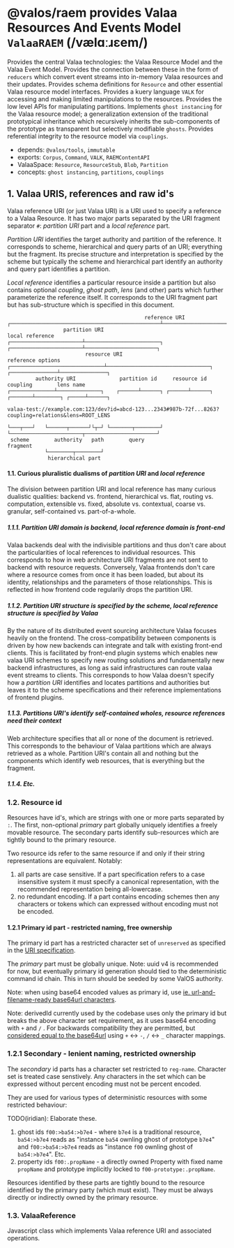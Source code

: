 # @valos/raem provides Valaa Resources And Events Model `ValaaRAEM` (/vælɑːɹɛem/)

Provides the central Valaa technologies: the Valaa Resource Model and
the Valaa Event Model. Provides the connection between these in the
form of `reducers` which convert event streams into in-memory Valaa
resources and their updates. Provides schema definitions for `Resource`
and other essential Valaa resource model interfaces. Provides a kuery
language `VALK` for accessing and making limited manipulations to the
resources. Provides the low level APIs for manipulating partitions.
Implements `ghost instancing` for the Valaa resource model;
a generalization extension of the traditional prototypical inheritance
which recursively inherits the sub-components of the prototype as
transparent but selectively modifiable `ghosts`. Provides referential
integrity to the resource model via `couplings`.

- depends: `@valos/tools`, `immutable`
- exports: `Corpus`, `Command`, `VALK`, `RAEMContentAPI`
- ValaaSpace: `Resource`, `ResourceStub`, `Blob`, `Partition`
- concepts: `ghost instancing`, `partitions`, `couplings`


## 1. Valaa URIS, references and raw id's

Valaa reference URI (or just Valaa URI) is a URI used to specify a
reference to a Valaa Resource. It has two major parts separated by
the URI fragment separator `#`: *partition URI* part and a
*local reference* part.

*Partition URI* identifies the target authority and partition of
the reference. It corresponds to scheme, hierarchical and query parts
of an URI; everything but the fragment. Its precise structure and
interpretation is specified by the scheme but typically the scheme and
hierarchical part identify an authority and query part identifies
a partition.

*Local reference* identifies a particular resource inside a partition
but also contains optional *coupling*, *ghost path*, *lens* (and other)
parts which further parameterize the reference itself. It corresponds
to the URI fragment part but has sub-structure which is specified in
this document.

```
                                            reference URI
┌────────────────────────────────────────────────┴─────────────────────────────────────────────────┐
                  partition URI                                    local reference
┌───────────────────────┴────────────────────────┐ ┌───────────────────────┴───────────────────────┐
                         resource URI                                     reference options
┌──────────────────────────────┴─────────────────────────────────┐ ┌───────────────┴───────────────┐
         authority URI              partition id     resource id        coupling        lens name
┌──────────────┴──────────────┐    ┌──────┴──────┐ ┌──────┴──────┐ ┌───────┴────────┐ ┌─────┴──────┐

valaa-test://example.com:123/dev?id=abcd-123...2343#987b-72f...8263?coupling=relations&lens=ROOT_LENS

└───┬───┘   └──────┬──────┘└┬─┘ └───────┬────────┘ └───────────────────────┬───────────────────────┘
 scheme        authority   path        query                         fragment
            └────────┬────────┘
             hierarchical part
```


#### 1.1. Curious pluralistic dualisms of *partition URI* and *local reference*

The division between partition URI and local reference has many curious
dualistic qualities: backend vs. frontend, hierarchical vs. flat,
routing vs. computation, extensible vs. fixed, absolute vs. contextual,
coarse vs. granular, self-contained vs. part-of-a-whole.

##### 1.1.1. Partition URI domain is backend, local reference domain is front-end

Valaa backends deal with the indivisible partitions and thus don't care
about the particularities of local references to individual resources.
This corresponds to how in web architecture URI fragments are not sent
to backend with resource requests. Conversely, Valaa frontends don't
care where a resource comes from once it has been loaded, but about its
identity, relationships and the parameters of those relationships. This
is reflected in how frontend code regularily drops the partition URI.

##### 1.1.2. Partition URI structure is specified by the scheme, local reference structure is specified by Valaa

By the nature of its distributed event sourcing architecture Valaa
focuses heavily on the frontend. The cross-compatibility between
components is driven by how new backends can integrate and talk with
existing front-end clients. This is facilitated by front-end plugin
systems which enables new valaa URI schemes to specify new routing
solutions and fundamentally new backend infrastructures, as long as
said infrastructures can route valaa event streams to clients. This
corresponds to how Valaa doesn't specify how a *partition URI*
identifies and locates partitions and authorities but leaves it to
the scheme specifications and their reference implementations of
frontend plugins.

##### 1.1.3. Partitions URI's identify self-contained wholes, resource references need their context

Web architecture specifies that all or none of the document is
retrieved. This corresponds to the behaviour of Valaa partitions which
are always retrieved as a whole. Partition URI's contain all and
nothing but the components which identify web resources, that is
everything but the fragment.

##### 1.1.4. Etc.

### 1.2. Resource id

Resources have id's, which are strings with one or more parts separated
by `:`. The first, non-optional *primary* part globally uniquely
identifies a freely movable resource. The secondary parts identify
sub-resources which are tightly bound to the primary resource.

Two resource ids refer to the same resource if and only if their string
representations are equivalent. Notably:
1. all parts are case sensitive. If a part specification refers to a
   case insensitive system it must specify a canonical representation,
   with the recommended representation being all-lowercase.
2. no redundant encoding. If a part contains encoding schemes then any
   characters or tokens which can expressed without encoding must not
   be encoded.

#### 1.2.1 Primary id part - restricted naming, free ownership

The primary id part has a restricted character set of `unreserved`
as specified in the [URI specification](https://tools.ietf.org/html/rfc3986).

The *primary* part must be globally unique.
Note: uuid v4 is recommended for now, but eventually primary id
generation should tied to the deterministic command id chain. This in
turn should be seeded by some ValOS authority.

Note: when using base64 encoded values as primary id, use
[ie. url-and-filename-ready base64url characters](https://tools.ietf.org/html/rfc4648#section-5).

Note: derivedId currently used by the codebase uses only the primary id
but breaks the above character set requirement, as it uses base64
encoding with `+` and `/` . For backwards compatibility they are
permitted, but [considered equal to the base64url](https://tools.ietf.org/html/rfc7515#appendix-C)
using `+` <-> `-`, `/` <-> `_` character mappings.

### 1.2.1 Secondary - lenient naming, restricted ownership

The *secondary* id parts has a character set restricted to `reg-name`.
Character set is treated case senstively. Any characters in the set
which can be expressed without percent encoding must not be percent
encoded.

They are used for various types of deterministic resources with some
restricted behaviour:

TODO(iridian): Elaborate these.

1. ghost ids
  `f00:>ba54:>b7e4` - where `b7e4` is a traditional resource, `ba54:>b7e4`
  reads as "instance `ba54` ownling ghost of prototype `b7e4`" and
  `f00:>ba54:>b7e4` reads as "instance `f00` ownling ghost of `ba54:>b7e4`".
  Etc.
2. property ids
  `f00:.propName` - a directly owned Property with fixed name `propName`
  and prototype implicitly locked to `f00-prototype:.propName`.

Resources identified by these parts are tightly bound to the resource
identified by the primary party (which must exist). They must be always
directly or indirectly owned by the primary resource.

### 1.3. ValaaReference

Javascript class which implements Valaa reference URI and associated
operations.
